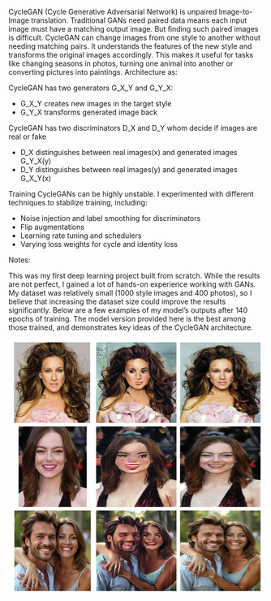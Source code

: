 CycleGAN (Cycle Generative Adversarial Network) is unpaired Image-to-Image translation. 
Traditional GANs need paired data means each input image must have a matching output image. 
But finding such paired images is difficult. CycleGAN can change images from one style to another without needing matching pairs.
It understands the features of the new style and transforms the original images accordingly. 
This makes it useful for tasks like changing seasons in photos, turning one animal into another or converting pictures into paintings.
Architecture as:

CycleGAN has two generators G_X_Y and G_Y_X:
- G_X_Y creates new images in the target style
- G_Y_X transforms generated image back

CycleGAN has two discriminators D_X and D_Y whom decide if images are real or fake 
- D_X distinguishes between real images(x) and generated images G_Y_X(y)
- D_Y distinguishes between real images(y) and generated images G_X_Y(x)

Training CycleGANs can be highly unstable. I experimented with different techniques to stabilize training, including:
- Noise injection and label smoothing for discriminators
- Flip augmentations
- Learning rate tuning and schedulers
- Varying loss weights for cycle and identity loss



Notes:

This was my first deep learning project built from scratch. While the results are not perfect, I gained a lot of hands-on experience working with GANs.
My dataset was relatively small (1000 style images and 400 photos), so I believe that increasing the dataset size could improve the results significantly.
Below are a few examples of my model’s outputs after 140 epochs of training.
The model version provided here is the best among those trained, and demonstrates key ideas of the CycleGAN architecture.

![  INPUT       /   GENERATED       /  RE-CONVERTED    ](00_collage.jpg)
